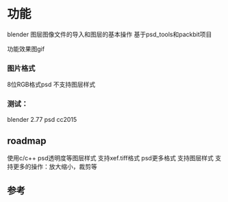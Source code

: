 # 功能
blender 图层图像文件的导入和图层的基本操作
基于psd_tools和packbit项目


功能效果图gif
### 图片格式
8位RGB格式psd
不支持图层样式

### 测试：
blender 2.77
psd cc2015

## roadmap
使用c/c++
psd透明度等图层样式
支持xef.tiff格式
psd更多格式
支持图层样式
支持更多的操作：放大缩小，裁剪等
## 参考